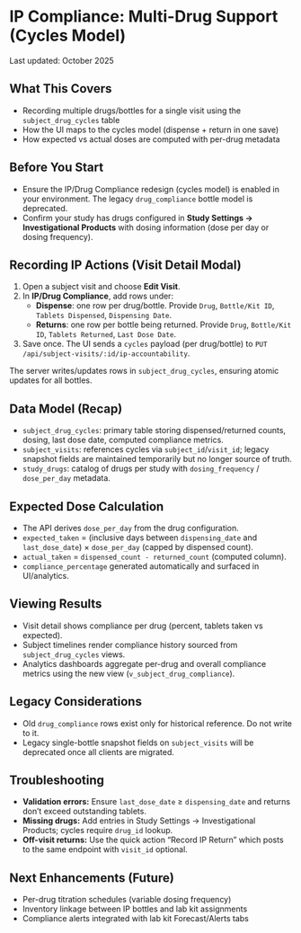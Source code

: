 # IP Compliance: Multi-Drug Support (Cycles Model)

Last updated: October 2025

## What This Covers
- Recording multiple drugs/bottles for a single visit using the `subject_drug_cycles` table
- How the UI maps to the cycles model (dispense + return in one save)
- How expected vs actual doses are computed with per-drug metadata

## Before You Start
- Ensure the IP/Drug Compliance redesign (cycles model) is enabled in your environment. The legacy `drug_compliance` bottle model is deprecated.
- Confirm your study has drugs configured in **Study Settings → Investigational Products** with dosing information (dose per day or dosing frequency).

## Recording IP Actions (Visit Detail Modal)
1. Open a subject visit and choose **Edit Visit**.
2. In **IP/Drug Compliance**, add rows under:
   - **Dispense**: one row per drug/bottle. Provide `Drug`, `Bottle/Kit ID`, `Tablets Dispensed`, `Dispensing Date`.
   - **Returns**: one row per bottle being returned. Provide `Drug`, `Bottle/Kit ID`, `Tablets Returned`, `Last Dose Date`.
3. Save once. The UI sends a `cycles` payload (per drug/bottle) to `PUT /api/subject-visits/:id/ip-accountability`.

The server writes/updates rows in `subject_drug_cycles`, ensuring atomic updates for all bottles.

## Data Model (Recap)
- `subject_drug_cycles`: primary table storing dispensed/returned counts, dosing, last dose date, computed compliance metrics.
- `subject_visits`: references cycles via `subject_id`/`visit_id`; legacy snapshot fields are maintained temporarily but no longer source of truth.
- `study_drugs`: catalog of drugs per study with `dosing_frequency` / `dose_per_day` metadata.

## Expected Dose Calculation
- The API derives `dose_per_day` from the drug configuration.
- `expected_taken` = (inclusive days between `dispensing_date` and `last_dose_date`) × `dose_per_day` (capped by dispensed count).
- `actual_taken` = `dispensed_count - returned_count` (computed column).
- `compliance_percentage` generated automatically and surfaced in UI/analytics.

## Viewing Results
- Visit detail shows compliance per drug (percent, tablets taken vs expected).
- Subject timelines render compliance history sourced from `subject_drug_cycles` views.
- Analytics dashboards aggregate per-drug and overall compliance metrics using the new view (`v_subject_drug_compliance`).

## Legacy Considerations
- Old `drug_compliance` rows exist only for historical reference. Do not write to it.
- Legacy single-bottle snapshot fields on `subject_visits` will be deprecated once all clients are migrated.

## Troubleshooting
- **Validation errors:** Ensure `last_dose_date` ≥ `dispensing_date` and returns don’t exceed outstanding tablets.
- **Missing drugs:** Add entries in Study Settings → Investigational Products; cycles require `drug_id` lookup.
- **Off-visit returns:** Use the quick action “Record IP Return” which posts to the same endpoint with `visit_id` optional.

## Next Enhancements (Future)
- Per-drug titration schedules (variable dosing frequency)
- Inventory linkage between IP bottles and lab kit assignments
- Compliance alerts integrated with lab kit Forecast/Alerts tabs
